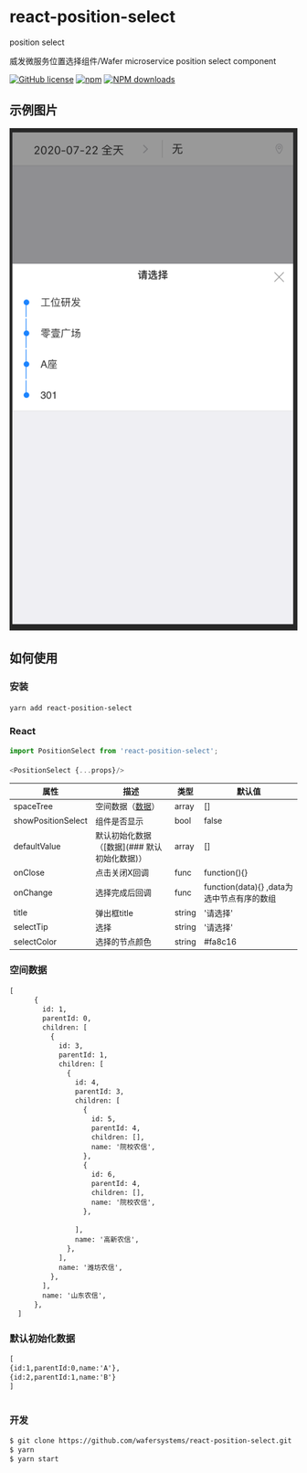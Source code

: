# react-position-select
position select

威发微服务位置选择组件/Wafer microservice position select component

[![GitHub license](https://img.shields.io/badge/license-MIT-blue.svg)](https://github.com/wafersystems/react-position-select)
[![npm](https://img.shields.io/npm/v/react-position-select.svg)](https://www.npmjs.com/package/react-position-select)
[![NPM downloads](https://img.shields.io/npm/dm/react-position-select.svg)](https://www.npmjs.com/package/react-position-select)

## 示例图片

![Example](./example.png)

## 如何使用

### 安装

`yarn add react-position-select`

### React 

```js
import PositionSelect from 'react-position-select';

<PositionSelect {...props}/>

```

属性  | 描述 | 类型 | 默认值
------------- | ------------- | --------------| ------------- 
spaceTree  |   空间数据（[数据](###空间数据)） | array | []
showPositionSelect | 组件是否显示 | bool | false
defaultValue | 默认初始化数据 （[数据](### 默认初始化数据)） | array |  []
onClose | 点击关闭X回调 | func | function(){}
onChange | 选择完成后回调 | func | function(data){} ,data为选中节点有序的数组
title | 弹出框title | string | '请选择'
selectTip | 选择 | string | '请选择'
selectColor   | 选择的节点颜色 | string |  #fa8c16 


### 空间数据

````
[
      {
        id: 1,
        parentId: 0,
        children: [
          {
            id: 3,
            parentId: 1,
            children: [
              {
                id: 4,
                parentId: 3,
                children: [
                  {
                    id: 5,
                    parentId: 4,
                    children: [],
                    name: '院校农信',
                  },
                  {
                    id: 6,
                    parentId: 4,
                    children: [],
                    name: '院校农信',
                  },
                  
                ],
                name: '高新农信',
              },
            ],
            name: '潍坊农信',
          },
        ],
        name: '山东农信',
      },
  ]
````

### 默认初始化数据

```
[
{id:1,parentId:0,name:'A'},
{id:2,parentId:1,name:'B'}
]


```

### 开发

````
$ git clone https://github.com/wafersystems/react-position-select.git
$ yarn
$ yarn start

````
